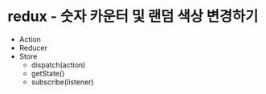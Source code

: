 # redux - 숫자 카운터 및 랜덤 색상 변경하기
- Action
- Reducer
- Store
  - dispatch(action)
  - getState()
  - subscribe(listener)
